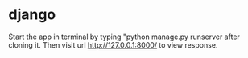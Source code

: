 # django
Start the app in terminal by typing "python manage.py runserver after cloning it.
Then visit url http://127.0.0.1:8000/ to view response.
